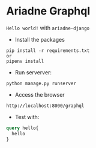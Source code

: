 # Ariadne Graphql

```Hello world!``` with ```ariadne-django```

- Install the packages
~~~
pip install -r requirements.txt
or
pipenv install
~~~
- Run serverver:
~~~
python manage.py runserver
~~~
- Access the browser
~~~
http://localhost:8000/graphql
~~~

- Test with:
~~~graphql
query hello{
  hello
}
~~~